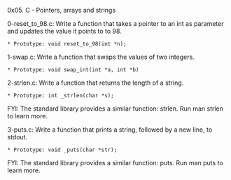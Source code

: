 0x05. C - Pointers, arrays and strings

0-reset_to_98.c: Write a function that takes a pointer to an int as parameter and updates the value it points to to 98.

	* Prototype: void reset_to_98(int *n);

1-swap.c: Write a function that swaps the values of two integers.

	* Prototype: void swap_int(int *a, int *b)

2-strlen.c: Write a function that returns the length of a string.

	* Prototype: int _strlen(char *s);
FYI: The standard library provides a similar function: strlen. Run man strlen to learn more.

3-puts.c: Write a function that prints a string, followed by a new line, to stdout.

	* Prototype: void _puts(char *str);
FYI: The standard library provides a similar function: puts. Run man puts to learn more.
